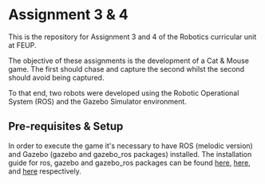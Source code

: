# Assignment 3 & 4

This is the repository for Assignment 3 and 4 of the Robotics curricular unit at FEUP. 

The objective of these assignments is the development of a Cat & Mouse game. The first should chase and capture the second whilst the second should avoid being captured.

To that end, two robots were developed using the Robotic Operational System (ROS) and the Gazebo Simulator environment.

## Pre-requisites & Setup

In order to execute the game it's necessary to have ROS (melodic version) and Gazebo (gazebo and gazebo_ros packages) installed. The installation guide for ros, gazebo and gazebo_ros packages can be found [here](http://wiki.ros.org/melodic/Installation), [here](http://gazebosim.org/tutorials?cat=install), and [here](http://gazebosim.org/tutorials?tut=ros_installing&cat=connect_ros) respectively.
